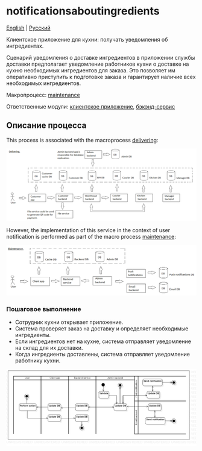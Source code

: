 # notificationsaboutingredients

[English](notificationsaboutingredients.md) | [Русский](notificationsaboutingredients.ru.md)

Клиентское приложение для кухни: получать уведомления об ингредиентах.

Сценарий уведомления о доставке ингредиентов в приложении службы доставки предполагает уведомление работников кухни о доставке на кухню необходимых ингредиентов для заказа.
Это позволяет им оперативно приступить к подготовке заказа и гарантирует наличие всех необходимых ингредиентов.

Макропроцесс: [maintenance](../../macroprocesses/maintenance.ru.md)

Ответственные модули: [клиентское приложение](../../frontend/kitchenclient.ru.md), [бэкэнд-сервис](../../backend/kitchenbackend.ru.md)

## Описание процесса

This process is associated with the macroprocess [delivering](../../macroprocesses/delivering.ru.md):

![delivering_overall](../../img/delivering_overall.png)

However, the implementation of this service in the context of user notification is performed as part of the macro process [maintenance](../../macroprocesses/maintenance.md):

![maintenance_overall](../../img/maintenance_overall.png)

### Пошаговое выполнение

- Сотрудник кухни открывает приложение.
- Система проверяет заказ на доставку и определяет необходимые ингредиенты.
- Если ингредиентов нет на кухне, система отправляет уведомление на склад для их доставки.
- Когда ингредиенты доставлены, система отправляет уведомление работнику кухни.

![customer.rateorder](../../img/activitydiagrams/customer.rateorder.png)
